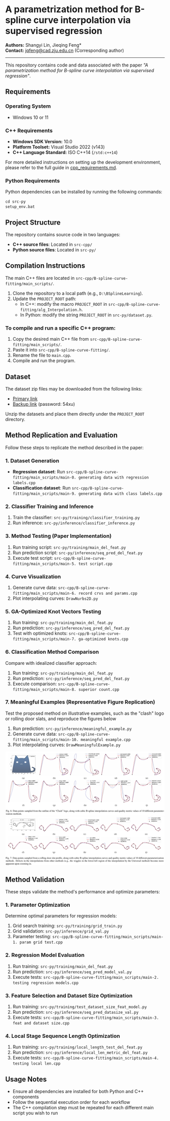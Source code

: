 # A parametrization method for B-spline curve interpolation via supervised regression

**Authors:** Shangyi Lin, Jieqing Feng*  
**Contact:** jqfeng@cad.zju.edu.cn (Corresponding author)  

---

This repository contains code and data associated with the paper *"A parametrization method for B-spline curve interpolation via supervised regression"*.

## Requirements

### Operating System
- Windows 10 or 11

### C++ Requirements
- **Windows SDK Version:** 10.0
- **Platform Toolset:** Visual Studio 2022 (v143)
- **C++ Language Standard:** ISO C++14 (`/std:c++14`)

For more detailed instructions on setting up the development environment, please refer to the full guide in [cpp_requirements.md](./cpp_requirements.md).

### Python Requirements
Python dependencies can be installed by running the following commands:

```
cd src-py
setup_env.bat
```

## Project Structure

The repository contains source code in two languages:
- **C++ source files**: Located in `src-cpp/`
- **Python source files**: Located in `src-py/`

## Compilation Instructions

The main C++ files are located in `src-cpp/B-spline-curve-fitting/main_scripts/`.

1. Clone the repository to a local path (e.g., `D:\BSplineLearning`).
2. Update the `PROJECT_ROOT` path:
   - In C++: modify the macro `PROJECT_ROOT` in `src-cpp/B-spline-curve-fitting/alg_Interpolation.h`.
   - In Python: modify the string `PROJECT_ROOT` in `src-py/dataset.py`.

### To compile and run a specific C++ program:

1. Copy the desired main C++ file from `src-cpp/B-spline-curve-fitting/main_scripts/`.
2. Paste it into `src-cpp/B-spline-curve-fitting/`.
3. Rename the file to `main.cpp`.
4. Compile and run the program.

## Dataset

The dataset zip files may be downloaded from the following links:

- [Primary link](https://www.jianguoyun.com/p/DUtEX0IQyZLMDRie-osGIAA)
- [Backup link](https://pan.baidu.com/s/1m03oEMxxfQ2SKXc240UPnQ?pwd=54xu) (password: 54xu)

Unzip the datasets and place them directly under the `PROJECT_ROOT` directory.

## Method Replication and Evaluation

Follow these steps to replicate the method described in the paper:

### 1. Dataset Generation
- **Regression dataset**: Run `src-cpp/B-spline-curve-fitting/main_scripts/main-0. generating data with regression labels.cpp`
- **Classification dataset**: Run `src-cpp/B-spline-curve-fitting/main_scripts/main-9. generating data with class labels.cpp`

### 2. Classifier Training and Inference
1. Train the classifier: `src-py/training/classifier_training.py`
2. Run inference: `src-py/inference/classifier_inference.py`

### 3. Method Testing (Paper Implementation)
1. Run training script: `src-py/training/main_del_feat.py`
2. Run prediction script: `src-py/inference/seq_pred_del_feat.py`
3. Execute test script: `src-cpp/B-spline-curve-fitting/main_scripts/main-5. test script.cpp`

### 4. Curve Visualization
1. Generate curve data: `src-cpp/B-spline-curve-fitting/main_scripts/main-6. record crvs and params.cpp`
2. Plot interpolating curves: `DrawNurbs2D.py`

### 5. GA-Optimized Knot Vectors Testing
1. Run training: `src-py/training/main_del_feat.py`
2. Run prediction: `src-py/inference/seq_pred_del_feat.py`
3. Test with optimized knots: `src-cpp/B-spline-curve-fitting/main_scripts/main-7. ga-optimized knots.cpp`

### 6. Classification Method Comparison
Compare with idealized classifier approach:
1. Run training: `src-py/training/main_del_feat.py`
2. Run prediction: `src-py/inference/seq_pred_del_feat.py`
3. Execute comparison: `src-cpp/B-spline-curve-fitting/main_scripts/main-8. superior count.cpp`

### 7. Meaningful Examples (Representative Figure Replication)
Test the proposed method on illustrative examples, such as the "clash" logo or rolling door slats, and reproduce the figures below
1. Run prediction: `src-py/inference/meaningful_example.py`
2. Generate curve data: `src-cpp/B-spline-curve-fitting/main_scripts/main-10. meaningful example.cpp`
3. Plot interpolating curves: `DrawMeaningfulExample.py`

![Local Image](./clash-interpolation.jpeg "clash")
![Local Image](./rolling_door_slat-interpolation.jpeg "rolling door slat")

## Method Validation

These steps validate the method's performance and optimize parameters:

### 1. Parameter Optimization
Determine optimal parameters for regression models:
1. Grid search training: `src-py/training/grid_train.py`
2. Grid validation: `src-py/inference/grid_val.py`
3. Parameter testing: `src-cpp/B-spline-curve-fitting/main_scripts/main-1. param grid test.cpp`

### 2. Regression Model Evaluation
1. Run training: `src-py/training/main_del_feat.py`
2. Run prediction: `src-py/inference/seq_pred_model_val.py`
3. Execute tests: `src-cpp/B-spline-curve-fitting/main_scripts/main-2. testing regression models.cpp`

### 3. Feature Selection and Dataset Size Optimization
1. Run training: `src-py/training/test_dataset_size_feat_model.py`
2. Run prediction: `src-py/inference/seq_pred_datasize_val.py`
3. Execute tests: `src-cpp/B-spline-curve-fitting/main_scripts/main-3. feat and dataset size.cpp`

### 4. Local Stage Sequence Length Optimization
1. Run training: `src-py/training/local_length_test_del_feat.py`
2. Run prediction: `src-py/inference/local_len_metric_del_feat.py`
3. Execute tests: `src-cpp/B-spline-curve-fitting/main_scripts/main-4. testing local len.cpp`

## Usage Notes

- Ensure all dependencies are installed for both Python and C++ components
- Follow the sequential execution order for each workflow
- The C++ compilation step must be repeated for each different main script you wish to run